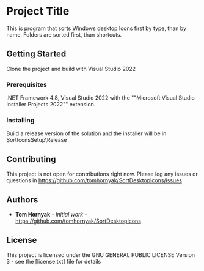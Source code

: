 # Project Title

This is program that sorts Windows desktop Icons first by type, than by name. Folders are sorted first, than shortcuts.

## Getting Started

Clone the project and build with Visual Studio 2022

### Prerequisites

.NET Framework 4.8, Visual Studio 2022 with the ""Microsoft Visual Studio Installer Projects 2022"" extension.


### Installing

Build a release version of the solution and the installer will be in SortIconsSetup\Release

## Contributing

This project is not open for contributions right now. Please log any issues or questions in https://github.com/tomhornyak/SortDesktopIcons/issues

## Authors

* **Tom Hornyak** - *Initial work* - https://github.com/tomhornyak/SortDesktopIcons


## License

This project is licensed under the GNU GENERAL PUBLIC LICENSE Version 3 - see the [license.txt] file for details

